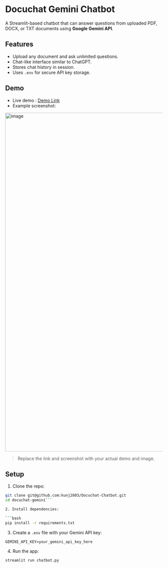 # Docuchat Gemini Chatbot

A Streamlit-based chatbot that can answer questions from uploaded PDF, DOCX, or TXT documents using **Google Gemini API**.

## Features

- Upload any document and ask unlimited questions.
- Chat-like interface similar to ChatGPT.
- Stores chat history in session.
- Uses `.env` for secure API key storage.

## Demo

- Live demo : [Demo Link](#)
- Example screenshot:

<img width="1919" height="1079" alt="image" src="https://github.com/user-attachments/assets/440798c2-dab2-4993-8a4d-64cb7c66150d" />


> Replace the link and screenshot with your actual demo and image.

## Setup

1. Clone the repo:

```bash
git clone git@github.com:kunj2803/Docuchat-Chatbot.git
cd docuchat-gemini```

2. Install dependencies:

```bash
pip install -r requirements.txt
```
3. Create a `.env` file with your Gemini API key:

```dotenv
GEMINI_API_KEY=your_gemini_api_key_here
```
4. Run the app:

```bash
streamlit run chatbot.py
```
